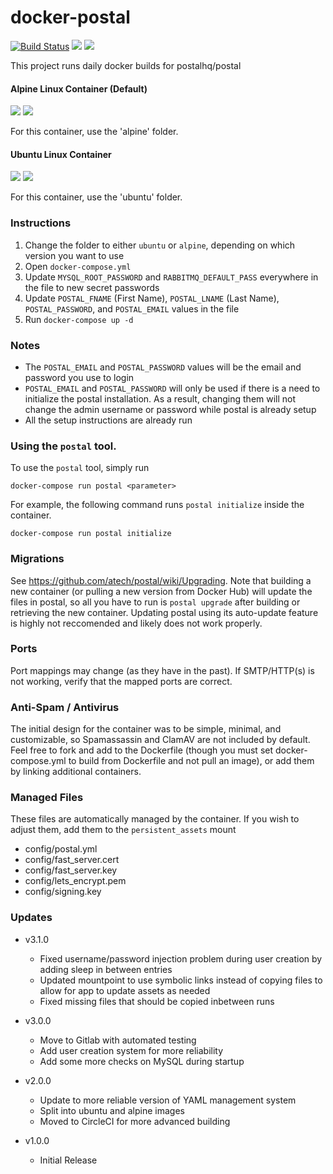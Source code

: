 # docker-postal
[![Build Status](https://iloveyatoo.semaphoreci.com/badges/docker-postal/branches/master.svg)](https://iloveyatoo.semaphoreci.com/projects/docker-postal) ![](https://img.shields.io/badge/image-catdeployed%2Fpostal-blue?style=flat-square&logo=Docker) ![](https://img.shields.io/docker/pulls/catdeployed/postal?style=flat-square)

This project runs daily docker builds for postalhq/postal


#### Alpine Linux Container (Default)
![](https://img.shields.io/badge/image-catdeployed%2Fpostal:alpine-blue?style=flat-square&logo=Docker) ![](https://img.shields.io/docker/image-size/catdeployed/postal/alpine?style=flat-square)

For this container, use the 'alpine' folder.

#### Ubuntu Linux Container
![](https://img.shields.io/badge/image-catdeployed%2Fpostal:ubuntu-blue?style=flat-square&logo=Docker) ![](https://img.shields.io/docker/image-size/catdeployed/postal/ubuntu?style=flat-square)

For this container, use the 'ubuntu' folder.

### Instructions
1.  Change the folder to either `ubuntu` or `alpine`, depending on which version you want to use
2.  Open `docker-compose.yml`
3.  Update `MYSQL_ROOT_PASSWORD` and `RABBITMQ_DEFAULT_PASS` everywhere in the file to new secret passwords
4.  Update `POSTAL_FNAME` (First Name), `POSTAL_LNAME` (Last Name), `POSTAL_PASSWORD`, and `POSTAL_EMAIL` values in the file
5.  Run `docker-compose up -d`

### Notes
*  The `POSTAL_EMAIL` and `POSTAL_PASSWORD` values will be the email and password you use to login
*  `POSTAL_EMAIL` and `POSTAL_PASSWORD` will only be used if there is a need to initialize the postal installation. As a result, changing them will not change the admin username or password while postal is already setup
*  All the setup instructions are already run

### Using the `postal` tool.
To use the `postal` tool, simply run
```
docker-compose run postal <parameter>
```
For example, the following command runs `postal initialize` inside the container.
```
docker-compose run postal initialize
```

### Migrations
See https://github.com/atech/postal/wiki/Upgrading. Note that building a new container (or pulling a new version from Docker Hub) will update the files in postal, so all you have to run is `postal upgrade` after building or retrieving the new container. Updating postal using its auto-update feature is highly not reccomended and likely does not work properly.

### Ports
Port mappings may change (as they have in the past). If SMTP/HTTP(s) is not working, verify that the mapped ports are correct.

### Anti-Spam / Antivirus
The initial design for the container was to be simple, minimal, and customizable, so Spamassassin and ClamAV are not included by default. Feel free to fork and add to the Dockerfile (though you must set docker-compose.yml to build from Dockerfile and not pull an image), or add them by linking additional containers.

### Managed Files
These files are automatically managed by the container. If you wish to adjust them, add them to the `persistent_assets` mount
- config/postal.yml
- config/fast_server.cert
- config/fast_server.key
- config/lets_encrypt.pem
- config/signing.key

### Updates
- v3.1.0
  * Fixed username/password injection problem during user creation by adding sleep in between entries
  * Updated mountpoint to use symbolic links instead of copying files to allow for app to update assets as needed
  * Fixed missing files that should be copied inbetween runs
- v3.0.0
  * Move to Gitlab with automated testing
  * Add user creation system for more reliability
  * Add some more checks on MySQL during startup

- v2.0.0
  * Update to more reliable version of YAML management system
  * Split into ubuntu and alpine images
  * Moved to CircleCI for more advanced building
- v1.0.0
  * Initial Release

